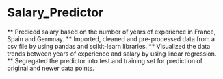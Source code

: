 # Salary_Predictor

** Prediced salary based on the number of years of experience in France, Spain and Germnay.
** Imported, cleaned and pre-processed data from a csv file by using pandas and scikit-learn libraries. 
** Visualized the data trends between years of experience and salary by using linear regression.
** Segregated the predictor into test and training set for prediction of original and newer data points.








